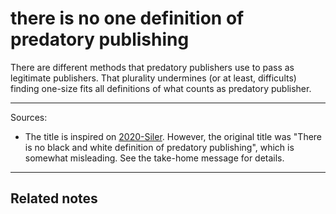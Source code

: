 # there is no one definition of predatory publishing

There are different methods that predatory publishers use to pass as legitimate publishers. That plurality undermines (or at least, difficults) finding one-size fits all definitions of what counts as predatory publisher. 


---
Sources: 
- The title is inspired on [2020-Siler](2020-Siler.md). However, the original title was "There is no black and white definition of predatory publishing", which is somewhat misleading. See the take-home message for details. 

---

Related notes
- 
